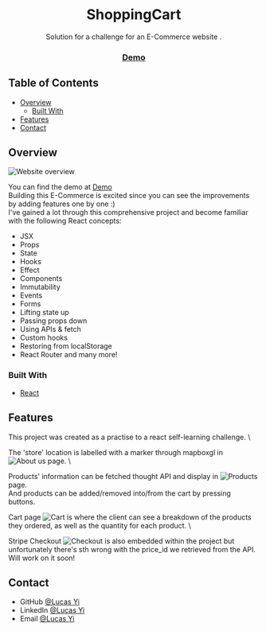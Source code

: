 <h1 align="center">ShoppingCart</h1>

<div align="center">
   Solution for a challenge for an E-Commerce website </a>.
</div>

<div align="center">
  <h3>
    <a href="https://lucasyi.netlify.app/">
      Demo
    </a>
  </h3>
</div>

<!-- TABLE OF CONTENTS -->

## Table of Contents

- [Overview](#overview)
  - [Built With](#built-with)
- [Features](#features)
- [Contact](#contact)

<!-- OVERVIEW -->

## Overview

![Website overview](https://user-images.githubusercontent.com/13730487/106376581-dc08e680-63ea-11eb-862f-6de2373bf8f6.png)

You can find the demo at [Demo](https://lucasyi.netlify.app/) \
Building this E-Commerce is excited since you can see the improvements by adding features one by one :)\
I've gained a lot through this comprehensive project and become familiar with the following React concepts:
- JSX
- Props
- State
- Hooks
- Effect
- Components
- Immutability
- Events
- Forms
- Lifting state up
- Passing props down
- Using APIs & fetch
- Custom hooks
- Restoring from localStorage
- React Router
and many more!

### Built With

- [React](https://reactjs.org/)


## Features

<!-- List the features of your application or follow the template. Don't share the figma file here :) -->

This project was created as a practise to a react self-learning challenge. \

The 'store' location is labelled with a marker through mapboxgl in ![About us](https://user-images.githubusercontent.com/13730487/106376612-1bcfce00-63eb-11eb-93ee-193f18924b93.png) page. \

Products' information can be fetched thought API and display in ![Products](https://user-images.githubusercontent.com/13730487/106376615-1f635500-63eb-11eb-8999-57b8dc9fc882.png) page. \
And products can be added/removed into/from the cart by pressing buttons.

Cart page ![Cart](https://user-images.githubusercontent.com/13730487/106376613-1d999180-63eb-11eb-9011-c2d72fc6ee70.png) is where the client can see a breakdown of the products they ordered, as well as the quantity for each product. \

Stripe Checkout ![Checkout](https://user-images.githubusercontent.com/13730487/106376614-1ecabe80-63eb-11eb-95d0-db6d6bbf0af3.png) is also embedded within the project but unfortunately there's sth wrong with the price_id we retrieved from the API. \
Will work on it soon!


## Contact

- GitHub [@Lucas Yi](https://github.com/Lucas-Yi)
- LinkedIn [@Lucas Yi](https://linkedin.com/in/lucas-yi-b82985194)
- Email [@Lucas Yi](mailto:yiyufei1992@gmail.com)
